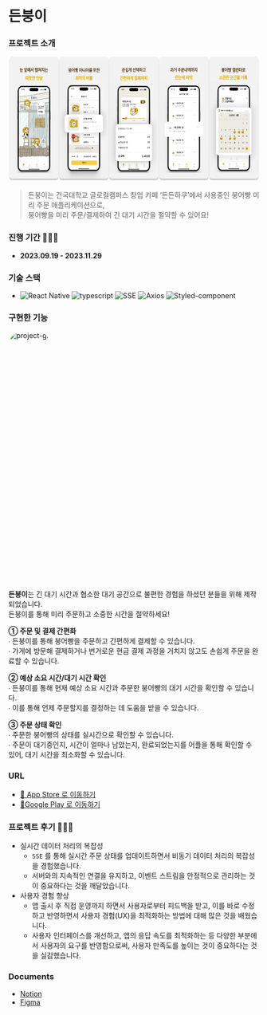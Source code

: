 # 든붕이


### 프로젝트 소개

<img src="./app/assets/images/readme/Deunbung.png" alt="project-image" height="250">

> 든붕이는 건국대학교 글로컬캠퍼스 창업 카페 ‘든든하쿠’에서 사용중인 붕어빵 미리 주문 애플리케이션으로,  
> 붕어빵을 미리 주문/결제하여 긴 대기 시간을 절약할 수 있어요!

### 진행 기간 👩🏻‍💻

- **2023.09.19 - 2023.11.29**

### 기술 스택

- ![React Native](https://img.shields.io/badge/React%20Native-61DAFB?style=flat&logo=React&logoColor=white)
  ![typescript](https://img.shields.io/badge/TypeScript-3178C6?style=flat&logo=typescript&logoColor=white)
  ![SSE](https://img.shields.io/badge/SSE-FFEB99?style=flat&logo=&logoColor=white)
  ![Axios](https://img.shields.io/badge/Axios-5A29E4?style=flat&logo=Axios&logoColor=white)
  ![Styled-component](https://img.shields.io/badge/styled%20components-DB7093?style=flat&logo=styledcomponents&logoColor=white)

### 구현한 기능

<img src="./app/assets/images/readme/gif/Deunbung_Screen.gif" alt="project-gif" height="500" style="border-radius: 30px; display: inline-block; overflow: hidden;">

**든붕이**는 긴 대기 시간과 협소한 대기 공간으로 불편한 경험을 하셨던 분들을 위해 제작되었습니다.   
든붕이를 통해 미리 주문하고 소중한 시간을 절약하세요!   

**① 주문 및 결제 간편화**   
∙ 든붕이를 통해 붕어빵을 주문하고 간편하게 결제할 수 있습니다.   
∙ 가게에 방문해 결제하거나 번거로운 현금 결제 과정을 거치지 않고도 손쉽게 주문을 완료할 수 있습니다.

**② 예상 소요 시간/대기 시간 확인**   
∙ 든붕이를 통해 현재 예상 소요 시간과 주문한 붕어빵의 대기 시간을 확인할 수 있습니다.   
∙ 이를 통해 언제 주문할지를 결정하는 데 도움을 받을 수 있습니다.   

**③ 주문 상태 확인**   
∙ 주문한 붕어빵의 상태를 실시간으로 확인할 수 있습니다.   
∙ 주문이 대기중인지, 시간이 얼마나 남았는지, 완료되었는지를 어플을 통해 확인할 수 있어, 대기 시간을 최소화할 수 있습니다.   

### URL

- [🔗 App Store 로 이동하기](https://apps.apple.com/kr/app/%EB%93%A0%EB%B6%95%EC%9D%B4/id6471925416)
- [🔗Google Play 로 이동하기](https://play.google.com/store/apps/details?id=com.reliablekkufront&pcampaignid=web_share)

### 프로젝트 후기 🙇🏻‍♀️

- 실시간 데이터 처리의 복잡성
    - `SSE` 를 통해 실시간 주문 상태를 업데이트하면서 비동기 데이터 처리의 복잡성을 경험했습니다.
    - 서버와의 지속적인 연결을 유지하고, 이벤트 스트림을 안정적으로 관리하는 것이 중요하다는 것을 깨달았습니다.
- 사용자 경험 향상
    - 앱 출시 후 직접 운영까지 하면서 사용자로부터 피드백을 받고, 이를 바로 수정하고 반영하면서 사용자 경험(UX)을 최적화하는 방법에 대해 많은 것을 배웠습니다.
    - 사용자 인터페이스를 개선하고, 앱의 응답 속도를 최적화하는 등 다양한 부분에서 사용자의 요구를 반영함으로써, 사용자 만족도를 높이는 것이 중요하다는 것을 실감했습니다.

### Documents

- [Notion](https://www.notion.so/gyeongju/df804a4f8f0c462996f7b81068b4c3da?pvs=4)
- [Figma](https://zrr.kr/8pFj)
